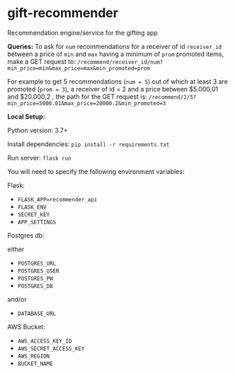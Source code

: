 
# gift-recommender

Recommendation engine/service for the gifting app

**Queries:**
To ask for `num` recommendations for a receiver of id `receiver_id` between a price of `min` and `max` having a minimum of `prom` promoted items, make a GET request to: `/recommend/receiver_id/num?min_price=min&max_price=max&min_promoted=prom`

For example to get 5 recommendations (`num = 5`) out of which at least 3 are promoted (`prom = 3`), a receiver of id = 2 and a price between $5.000,01 and $20.000,2 , the path for the GET request is: `/recommend/2/5?min_price=5000.01&max_price=20000.2&min_promoted=3`

**Local Setup:**

Python version: 3.7+

Install dependencies: `pip install -r requirements.txt`

Run server: `flask run`

You will need to specify the following environment variables:

Flask:

* `FLASK_APP=recommender_api`
* `FLASK_ENV`
* `SECRET_KEY`
* `APP_SETTINGS`

Postgres db:

either

* `POSTGRES_URL`
* `POSTGRES_USER`
* `POSTGRES_PW`
* `POSTGRES_DB`

and/or

* `DATABASE_URL`

AWS Bucket:

* `AWS_ACCESS_KEY_ID`
* `AWS_SECRET_ACCESS_KEY`
* `AWS_REGION`
* `BUCKET_NAME`
